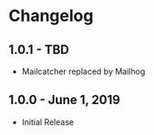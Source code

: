 # Changelog

## 1.0.1 - TBD
- Mailcatcher replaced by Mailhog

## 1.0.0 - June 1, 2019
- Initial Release